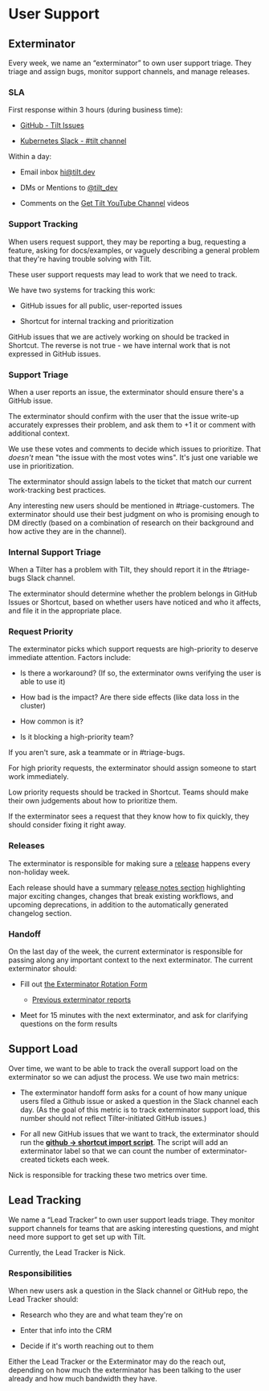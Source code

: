 # User Support

## Exterminator

Every week, we name an “exterminator” to own user support triage. They triage
and assign bugs, monitor support channels, and manage releases.

### SLA

First response within 3 hours (during business time):

- [GitHub - Tilt Issues](https://github.com/tilt-dev/tilt/issues)

- [Kubernetes Slack - #tilt channel](https://kubernetes.slack.com/messages/CESBL84MV/)

Within a day:

- Email inbox [hi@tilt.dev](https://groups.google.com/a/tilt.dev/forum/#!forum/hi)

- DMs or Mentions to [@tilt_dev](https://twitter.com/tilt_dev)

- Comments on the [Get Tilt YouTube Channel](https://www.youtube.com/channel/UCMTXuPbIcQD8OHD1hXg9bYQ) videos

### Support Tracking

When users request support, they may be reporting a bug, requesting a feature, asking
for docs/examples, or vaguely describing a general problem that they're having
trouble solving with Tilt.

These user support requests may lead to work that we need to track.

We have two systems for tracking this work:

- GitHub issues for all public, user-reported issues

- Shortcut for internal tracking and prioritization

GitHub issues that we are actively working on should be tracked in
Shortcut. The reverse is not true - we have internal work
that is not expressed in GitHub issues.

### Support Triage

When a user reports an issue, the exterminator should ensure there's a GitHub issue.

The exterminator should confirm with the user that the issue write-up accurately
expresses their problem, and ask them to +1 it or comment with additional context.

We use these votes and comments to decide which issues to prioritize. That
_doesn't_ mean "the issue with the most votes wins". It's just one variable we
use in prioritization.

The exterminator should assign labels to the ticket that match our current
work-tracking best practices.

Any interesting new users should be mentioned in #triage-customers. The
exterminator should use their best judgment on who is promising enough to DM
directly (based on a combination of research on their background and how active
they are in the channel).

### Internal Support Triage

When a Tilter has a problem with Tilt, they should report it in the #triage-bugs Slack
channel.

The exterminator should determine whether the problem belongs in GitHub Issues or
Shortcut, based on whether users have noticed and who it affects, and file it
in the appropriate place.

### Request Priority

The exterminator picks which support requests are high-priority to deserve
immediate attention. Factors include:

- Is there a workaround? (If so, the exterminator owns verifying the user is able to use it)

- How bad is the impact? Are there side effects (like data loss in the cluster)

- How common is it?

- Is it blocking a high-priority team?

If you aren't sure, ask a teammate or in #triage-bugs.

For high priority requests, the exterminator should assign someone to start work
immediately.

Low priority requests should be tracked in Shortcut. Teams should make their own
judgements about how to prioritize them.

If the exterminator sees a request that they know how to fix quickly, they
should consider fixing it right away.

### Releases

The exterminator is responsible for making sure a
[release](https://github.com/tilt-dev/tilt/blob/master/CONTRIBUTING.md#releasing)
happens every non-holiday week.

Each release should have a summary [release notes section](https://github.com/tilt-dev/tilt/releases)
highlighting major exciting changes, changes that break existing workflows, and upcoming
deprecations, in addition to the automatically generated changelog section.

### Handoff

On the last day of the week, the current exterminator is responsible for passing
along any important context to the next exterminator. The current exterminator
should:

- Fill out [the Exterminator Rotation Form](https://docs.google.com/forms/d/e/1FAIpQLSfArwFScYVP7ytFSJDAE6VWQJr4daaEZFPoCwRC0brkuX9bKg/viewform?usp=sf_link)
  - [Previous exterminator reports](https://docs.google.com/spreadsheets/d/1pt8Np30V-mvHzXHzB3Xno6JYBC6cwbxU7q9KtdEpZnA/edit#gid=2125595074)

- Meet for 15 minutes with the next exterminator, and ask for clarifying
  questions on the form results

## Support Load

Over time, we want to be able to track the overall support load on the
exterminator so we can adjust the process. We use two main metrics:

- The exterminator handoff form asks for a count of how many unique users
  filed a Github issue or asked a question in the Slack channel each day.
  (As the goal of this metric is to track exterminator support load, this
  number should not reflect Tilter-initiated GitHub issues.)

- For all new GitHub issues that we want to track,
  the exterminator should run the [**github -> shortcut import script**](https://github.com/tilt-dev/exterminator).
  The script will add an exterminator label so that we can count
  the number of exterminator-created tickets each week.

Nick is responsible for tracking these two metrics over time.

## Lead Tracking

We name a “Lead Tracker” to own user support leads triage.  They monitor support
channels for teams that are asking interesting questions, and might need more
support to get set up with Tilt.

Currently, the Lead Tracker is Nick.

### Responsibilities

When new users ask a question in the Slack channel or GitHub repo, 
the Lead Tracker should:

- Research who they are and what team they're on

- Enter that info into the CRM

- Decide if it's worth reaching out to them

Either the Lead Tracker or the Exterminator may do the reach out, depending
on how much the exterminator has been talking to the user already and how
much bandwidth they have.
